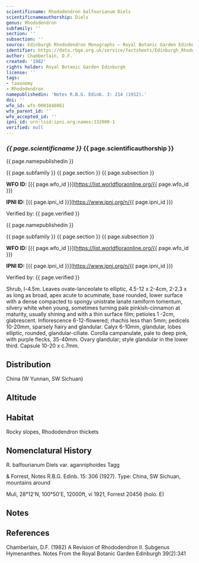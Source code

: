 ```yaml
---
scientificname: Rhododendron balfourianum Diels
scientificnameauthorship: Diels
genus: Rhododendron
subfamily: ''
section: ''
subsection: ''
source: Edinburgh Rhododendron Monographs – Royal Botanic Garden Edinburgh
identifier: https://data.rbge.org.uk/service/factsheets/Edinburgh_Rhododendron_Monographs.xhtml
author: Chamberlain, D.F.
created: '1982'
rights holder: Royal Botanic Garden Edinburgh
license: ''
tags:
- taxonomy
- Rhododendron
namepublishedin: 'Notes R.B.G. Edinb. 3: 214 (1912).'
doi: ''
wfo_id: wfo-0001048861
wfo_parent_id: ''
wfo_accepted_id: ''
ipni_id: urn:lsid:ipni.org:names:332000-1
verified: null
---
```

### _{{ page.scientificname }}_ {{ page.scientificauthorship }}
 {{ page.namepublishedin }}

{{ page.subfamily }} {{ page.section }} {{ page.subsection }}

**WFO ID:** [{{ page.wfo_id }}](https://list.worldfloraonline.org/{{ page.wfo_id }})

**IPNI ID:** [{{ page.ipni_id }}](https://www.ipni.org/n/{{ page.ipni_id }})

Verified by: {{ page.verified }}

 {{ page.namepublishedin }}

{{ page.subfamily }} {{ page.section }} {{ page.subsection }}

**WFO ID:** [{{ page.wfo_id }}](https://list.worldfloraonline.org/{{ page.wfo_id }})

**IPNI ID:** [{{ page.ipni_id }}](https://www.ipni.org/n/{{ page.ipni_id }})

Verified by: {{ page.verified }}



Shrub, l-4.5m. Leaves ovate-lanceolate to elliptic, 4.5-12 x 2-4cm, 2-2.3 x as long as broad, apex acute to acuminate, base rounded, lower surface with a dense compacted to spongy unistrate lanate ramiform tomentum, silvery white when young, sometimes turning pale pinkish-cinnamon at maturity, usually shining and with a thin surface film; petioles 1 -2cm, glabrescent. Inflorescence 6-12-flowered; rhachis less than 5mm; pedicels 10-20mm, sparsely hairy and glandular. Calyx 6-10mm, glandular, lobes elliptic, rounded, glandular-ciliate. Corolla campanulate, pale to deep pink, with purple flecks, 35-40mm. Ovary glandular; style glandular in the lower third. Capsule 10-20 x c.7mm.

## Distribution
China (W Yunnan, SW Sichuan)

## Altitude


## Habitat
Rocky slopes, Rhododendron thickets

## Nomenclatural History
R. balfourianum Diels var. aganniphoides Tagg

   & Forrest, Notes R.B.G. Edinb. 15: 306 (1927). Type: China, SW Sichuan, mountains around

   Muli, 28°12'N, 100°50'E, 12000ft, vi 1921, Forrest 20456 (holo. E)
                       
## Notes


## References

Chamberlain, D.F. (1982) A Revision of Rhododendron II. Subgenus Hymenanthes. Notes From the Royal Botanic Garden Edinburgh 39(2):341
